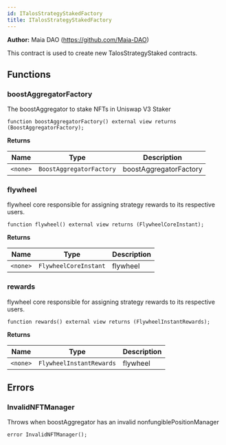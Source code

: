 ```yaml
---
id: ITalosStrategyStakedFactory
title: ITalosStrategyStakedFactory
---
```


**Author:**
Maia DAO (https://github.com/Maia-DAO)

This contract is used to create new TalosStrategyStaked contracts.


## Functions
### boostAggregatorFactory

The boostAggregator to stake NFTs in Uniswap V3 Staker


```solidity
function boostAggregatorFactory() external view returns (BoostAggregatorFactory);
```
**Returns**

|Name|Type|Description|
|----|----|-----------|
|`<none>`|`BoostAggregatorFactory`|boostAggregatorFactory|


### flywheel

flywheel core responsible for assigning strategy rewards
to its respective users.


```solidity
function flywheel() external view returns (FlywheelCoreInstant);
```
**Returns**

|Name|Type|Description|
|----|----|-----------|
|`<none>`|`FlywheelCoreInstant`|flywheel|


### rewards

flywheel core responsible for assigning strategy rewards
to its respective users.


```solidity
function rewards() external view returns (FlywheelInstantRewards);
```
**Returns**

|Name|Type|Description|
|----|----|-----------|
|`<none>`|`FlywheelInstantRewards`|flywheel|


## Errors
### InvalidNFTManager
Throws when boostAggregator has an invalid nonfungiblePositionManager


```solidity
error InvalidNFTManager();
```

